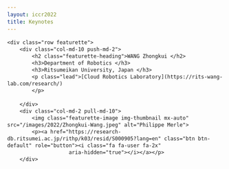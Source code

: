 ```yaml
---
layout: iccr2022
title: Keynotes
---
```


<div class="container marketing">

    <div class="row featurette">
        <div class="col-md-10 push-md-2">
            <h2 class="featurette-heading">WANG Zhongkui </h2>
            <h3>Department of Robotics </h3>
            <h3>Ritsumeikan University, Japan </h3>
            <p class="lead">[Cloud Robotics Laboratory](https://rits-wang-lab.com/research/)
            </p>

        </div>
        <div class="col-md-2 pull-md-10">
            <img class="featurette-image img-thumbnail mx-auto" src="/images/2022/Zhongkui-Wang.jpeg" alt="Philippe Merle">
            <p><a href="https://research-db.ritsumei.ac.jp/rithp/k03/resid/S000905?lang=en" class="btn btn-default" role="button"><i class="fa fa-user fa-2x"
                        aria-hidden="true"></i></a></p>
        </div>

</div>
